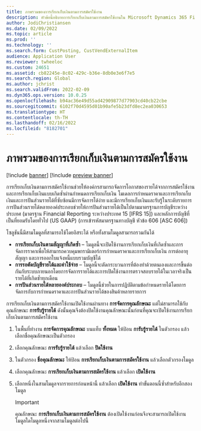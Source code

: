 ```yaml
---
title: ภาพรวมของการเรียกเก็บเงินตามการสมัครใช้งาน
description: หัวข้อนี้อธิบายการเรียกเก็บเงินตามการสมัครใช้งานใน Microsoft Dynamics 365 Finance
author: JodiChristiansen
ms.date: 02/09/2022
ms.topic: article
ms.prod: ''
ms.technology: ''
ms.search.form: CustPosting, CustVendExternalItem
audience: Application User
ms.reviewer: twheeloc
ms.custom: 24651
ms.assetid: cb82245e-8c02-429c-b36e-8db0e3e6f7e5
ms.search.region: Global
ms.author: jchrist
ms.search.validFrom: 2022-02-09
ms.dyn365.ops.version: 10.0.25
ms.openlocfilehash: b94ac36e49d55ad42909877d77903cd40cb22cbe
ms.sourcegitcommit: 6102f70d4595d01b90afe5b23dfd8ec2ea030653
ms.translationtype: HT
ms.contentlocale: th-TH
ms.lasthandoff: 02/16/2022
ms.locfileid: "8182701"
---
```

# <a name="subscription-billing-overview"></a>ภาพรวมของการเรียกเก็บเงินตามการสมัครใช้งาน

[!include [banner](../includes/banner.md)]
[!include [preview banner](../includes/preview-banner.md)]

การเรียกเก็บเงินตามการสมัครใช้งานช่วยให้องค์กรสามารถจัดการโอกาสของรายได้จากการสมัครใช้งานและการเรียกเก็บเงินแบบเกิดซ้ำผ่านกำหนดการเรียกเก็บเงิน โมเดลการกําหนดราคาและการเรียกเก็บเงินและการปันส่วนรายได้ที่ซับซ้อนมีการจัดการได้ง่าย และมีการเรียกเก็บเงินและรับรู้ในระดับรายการ การปันส่วนรายได้หลายองค์ประกอบช่วยให้การปันส่วนรายได้เป็นไปตามมาตรฐานการบัญชีระหว่างประเทศ (มาตรฐาน Financial Reporting ระหว่างประเทศ 15 \[IFRS 15\]) และหลักการบัญชีที่เป็นที่ยอมรับโดยทั่วไป (US GAAP) (การเข้ารหัสมาตรฐานทางบัญชี หัวข้อ 606 \[ASC 606\])

โซลูชันนี้มีสามโมดูลที่สามารถใช้โดยอิสระได้ หรือทั้งสามโมดูลสามารถรวมกันได้

- **การเรียกเก็บเงินตามสัญญาที่เกิดซ้ำ** – โมดูลนี้จะเปิดใช้งานการเรียกเก็บเงินที่เกิดซ้ำและการจัดการราคาเพื่อให้สามารถควบคุมพารามิเตอร์การกําหนดราคาและการเรียกเก็บเงิน การต่ออายุสัญญา และการออกใบแจ้งหนี้แบบรวมบัญชีได้
- **การรอตัดบัญชีรายได้และค่าใช้จ่าย** – โมดูลนี้จะตัดกระบวนการที่ต้องทำด้วยตนเองและการขึ้นต่อกันกับระบบภายนอกโดยการจัดการรายได้และการเปิดใช้งานการตรวจสอบรายได้ในเวลาจริงเป็นรายได้ที่เกิดซ้ำทุกเดือน
- **การปันส่วนรายได้หลายองค์ประกอบ** – โมดูลนี้ช่วยในการปฏิบัติตามข้อกำหนดรายได้โดยการจัดการกับการกําหนดราคาและการปันส่วนรายได้ของสินค้าหลายรายการ

การเรียกเก็บเงินตามการสมัครใช้งานเปิดใช้งานผ่านทาง **การจัดการคุณลักษณะ** แต่ไม่สามารถใช้กับคุณลักษณะ **การรับรู้รายได้** ดังนั้นคุณจึงต้องปิดใช้งานคุณลักษณะนั้นก่อนที่คุณจะเปิดใช้งานการเรียกเก็บเงินตามการสมัครใช้งาน

1. ในพื้นที่ทำงาน **การจัดการคุณลักษณะ** บนแท็บ **ทั้งหมด** ให้ป้อน **การับรู้รายได้** ในตัวกรอง แล้วเลือกชื่อคุณลักษณะเป็นตัวกรอง
2. เลือกคุณลักษณะ **การรับรู้รายได้** แล้วเลือก **ปิดใช้งาน**
3. ในตัวกรอง **ชื่อคุณลักษณะ** ให้ป้อน **การเรียกเก็บเงินตามการสมัครใช้งาน** แล้วเลือกตัวกรองโมดูล
4. เลือกคุณลักษณะ **การเรียกเก็บเงินตามการสมัครใช้งาน** แล้วเลือก **เปิดใช้งาน**
5. เลือกหนึ่งในสามโมดูลจากรายการก่อนหน้านี้ แล้วเลือก **เปิดใช้งาน** ทําขั้นตอนนี้ซ้ำสำหรับอีกสองโมดูล

    > [!IMPORTANT]
    > คุณลักษณะ **การเรียกเก็บเงินตามการสมัครใช้งาน** ต้องเปิดใช้งานก่อนจึงจะสามารถเปิดใช้งานโมดูลใดโมดูลหนึ่งจากสามโมดูลต่อไปนี้
